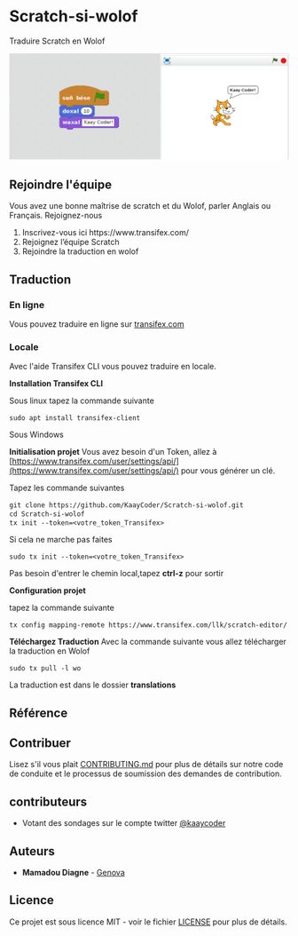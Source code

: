 # Scratch-si-wolof
Traduire Scratch en Wolof

![GitHub Logo](assets/img/intro.png)

## Rejoindre l'équipe
Vous avez une bonne maîtrise de scratch et du Wolof, parler Anglais ou Français. Rejoignez-nous

<ol>
    <li>Inscrivez-vous ici https://www.transifex.com/</li>
    <li>Rejoignez l’équipe Scratch</li>
    <li>Rejoindre la traduction en wolof</li>
</ol>

## Traduction

### En ligne
Vous pouvez traduire en ligne sur [transifex.com](https://www.transifex.com/)

### Locale
Avec l'aide Transifex CLI vous pouvez traduire en locale.

**Installation Transifex CLI**

Sous linux tapez la commande suivante

```
sudo apt install transifex-client
````

Sous Windows

**Initialisation projet**
Vous avez besoin d'un Token, allez à [https://www.transifex.com/user/settings/api/](https://www.transifex.com/user/settings/api/) pour vous générer un clé.

Tapez les commande suivantes

```
git clone https://github.com/KaayCoder/Scratch-si-wolof.git
cd Scratch-si-wolof
tx init --token=<votre_token_Transifex>
```
Si cela ne marche pas faites
```
sudo tx init --token=<votre_token_Transifex>
```
Pas besoin d'entrer le chemin local,tapez **ctrl-z** pour sortir

**Configuration projet**

tapez la commande suivante

```
tx config mapping-remote https://www.transifex.com/llk/scratch-editor/
```
**Téléchargez Traduction**
Avec la commande suivante vous allez télécharger la traduction en Wolof

```
sudo tx pull -l wo
```

La traduction est dans le dossier **translations**


## Référence


## Contribuer

Lisez s'il vous plait [CONTRIBUTING.md](CONTRIBUTING.md) pour plus de détails sur notre code de conduite et le processus de soumission des demandes de contribution.

## contributeurs

* Votant des sondages sur le compte twitter [@kaaycoder](https://twitter.com/kaaycoder)

## Auteurs

* **Mamadou Diagne** - [Genova](https://github.com/genova)

## Licence

Ce projet est sous licence MIT - voir le fichier [LICENSE](LICENSE) pour plus de détails.
